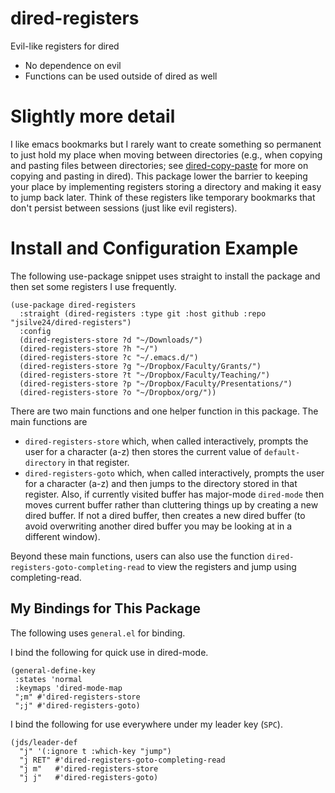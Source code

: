 # dired-registers
Evil-like registers for dired 
 
* No dependence on evil
* Functions can be used outside of dired as well
 
# Slightly more detail
I like emacs bookmarks but I rarely want to create something so permanent to just hold my place when moving between directories (e.g., when copying and pasting files between directories; see [dired-copy-paste](https://github.com/jsilve24/dired-copy-paste) for more on copying and pasting in dired). This package lower the barrier to keeping your place by implementing registers storing a directory and making it easy to jump back later. Think of these registers like temporary bookmarks that don't persist between sessions (just like evil registers). 

# Install and Configuration Example
The following use-package snippet uses straight to install the package and then set some registers I use frequently. 

```
(use-package dired-registers
  :straight (dired-registers :type git :host github :repo "jsilve24/dired-registers")
  :config
  (dired-registers-store ?d "~/Downloads/")
  (dired-registers-store ?h "~/")
  (dired-registers-store ?c "~/.emacs.d/")
  (dired-registers-store ?g "~/Dropbox/Faculty/Grants/")
  (dired-registers-store ?t "~/Dropbox/Faculty/Teaching/")
  (dired-registers-store ?p "~/Dropbox/Faculty/Presentations/")
  (dired-registers-store ?o "~/Dropbox/org/"))
  ```
  
There are two main functions and one helper function in this package. The main functions are 

* `dired-registers-store` which, when called interactively, prompts the user for a character (a-z) then stores the current value of `default-directory` in that register. 
* `dired-registers-goto` which, when called interactively, prompts the user for a character (a-z) and then jumps to the directory stored in that register. Also, if currently visited buffer has major-mode `dired-mode` then moves current buffer rather than cluttering things up by creating a new dired buffer. If not a dired buffer, then creates a new dired buffer (to avoid overwriting another dired buffer you may be looking at in a different window). 

Beyond these main functions, users can also use the function `dired-registers-goto-completing-read` to view the registers and jump using completing-read. 

## My Bindings for This Package
The following uses `general.el` for binding. 

I bind the following for quick use in dired-mode. 
```
(general-define-key 
 :states 'normal
 :keymaps 'dired-mode-map
 ";m" #'dired-registers-store
 ";j" #'dired-registers-goto)
```

I bind the following for use everywhere under my leader key (`SPC`). 
```
(jds/leader-def
  "j" '(:ignore t :which-key "jump")
  "j RET" #'dired-registers-goto-completing-read
  "j m"   #'dired-registers-store
  "j j"   #'dired-registers-goto)
```
